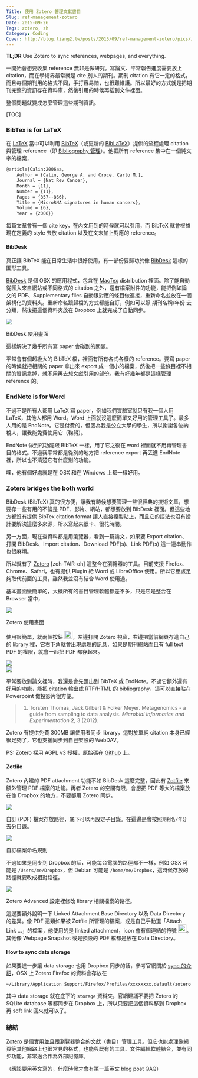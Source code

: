 ```yaml
---
Title: 使用 Zotero 管理文獻書目
Slug: ref-management-zotero
Date: 2015-09-26
Tags: zotero, zh
Category: Coding
Cover: http://blog.liang2.tw/posts/2015/09/ref-management-zotero/pics/zotero.png
---
```


**TL;DR** Use Zotero to sync references, webpages, and everything.

一開始會想要收集 reference 無非是做研究。寫論文、平常報告進度需要放上 citation，而在學術界最常就是 cite 別人的期刊。期刊 citation 有它一定的格式，而且每個期刊用的格式不同，手打容易錯，也很難維護。所以最好的方式就是把期刊完整的資訊存在資料庫，然後引用的時候再插到文件裡面。

整個問題就變成怎麼管理這些期刊資訊。

[TOC]

### BibTex is for LaTeX 

在 [LaTeX] 當中可以利用 [BibTeX]（或更新的 [BibLaTeX]）提供的流程處理 citation 與管理 reference（即 [Bibliography 管理]）。他把所有 reference 集中在一個純文字的檔案，

```latex
@article{Calin:2006aa,
	Author = {Calin, George A. and Croce, Carlo M.},
	Journal = {Nat Rev Cancer},
	Month = {11},
	Number = {11},
	Pages = {857--866},
	Title = {MicroRNA signatures in human cancers},
	Volume = {6},
	Year = {2006}}
```

每篇文章會有一個 cite key，在內文用到的時候就可以引用，而 BibTeX 就會根據現在定義的 style 去放 citation 以及在文末加上對應的 reference。

#### BibDesk

真正讓 BibTeX 能在日常生活中很好使用，有一部份要歸功於像 [BibDesk] 這樣的圖形工具。

[BibDesk] 是個 OSX 的應用程式，包含在 [MacTex] distribution 裡面。除了能自動從匯入來自網站或不同格式的 citation 之外，還有檔案附件的功能，能把例如論文的 PDF、Supplementary files 自動跟對應的條目做連接，重新命名並放在一個架構化的資料夾。重新命名跟歸檔的方式都能自訂，例如可以照 期刊名稱/年份 去分類，然後把這個資料夾放在 Dropbox 上就完成了自動同步。

<div class="figure">
  <img src="{attach}pics/bibdesk_usage.png"/>
  <p class="caption center"><span class="fig">BibDesk 使用畫面</span></p>
</div>

這樣解決了幾乎所有寫 paper 會碰到的問題。

平常會有個超級大的 BibTeX 檔，裡面有所有各式各樣的 reference。要寫 paper 的時候就把相關的 paper 拿出來 export 成一個小的檔案，然後把一些條目裡不相關的資訊拿掉，就不用再去想文獻引用的部份。我有好幾年都是這樣管理 reference 的。


[LaTeX]: https://www.latex-project.org/
[BibTeX]: http://www.bibtex.org/
[BibLaTeX]: https://www.ctan.org/pkg/biblatex
[Bibliography 管理]: https://en.wikibooks.org/wiki/LaTeX/Bibliography_Management
[BibDesk]: http://bibdesk.sourceforge.net/
[MacTex]: https://tug.org/mactex/


### EndNote is for Word

不過不是所有人都用 LaTeX 寫 paper，例如我們實驗室就只有我一個人用 LaTeX，其他人都用 Word。Word 上面就沒這麼簡單又好用的管理工具了。最多人用的是 EndNote。它是付費的，但因為我是公立大學的學生，所以謝謝各位納稅人，讓我能免費使用它（鞠躬）。

EndNote 做到的功能跟 BibTeX 一樣，用了它之後在 word 裡面就不用再管理書目的格式。不過我平常都是從別的地方把 reference export 再丟進 EndNote 裡，所以也不清楚它有什麼別的功能。

噢，他有個好處就是在 OSX 和在 Windows 上都一樣好用。


### Zotero bridges the both world

BibDesk (BibTeX) 真的很方便，讓我有時候想要管理一些很經典的技術文章，想要存一些有用的不論是 PDF、影片、網站，都想要放到 BibDesk 裡面。但這些地方都沒有提供 BibTex citation format 讓人直接複製貼上，而且它的語法也沒有設計要解決這麼多來源，所以寫起來很卡、很花時間。

另一方面，現在查資料都是用瀏覽器，看到一篇論文，如果要 Export citation、打開 BibDesk、Import citation、Download PDF(s)、Link PDF(s) 這一連串動作也很麻煩。

所以就有了 [Zotero] \[zoh-TAIR-oh\] 這整合在瀏覽器的工具。目前支援 Firefox、Chrome、Safari，也有提供 Plugin 給 Word 或 LibreOffice 使用。所以它應該足夠取代前面的工具，雖然我並沒有結合 Word 使用過。

基本畫面蠻簡單的，大概所有的書目管理軟體都差不多，只是它是整合在 Browser 當中，

<div class="figure">
  <img src="{attach}pics/zotero.png"/>
  <p class="caption center"><span class="fig">Zotero 使用畫面</span></p>
</div>

使用很簡單，就兩個按鈕 <img src="{attach}pics/zotero_icon.png" style="height: 1.6em;"/>，左邊打開 Zotero 視窗，右邊把當前網頁存進自己的 library 裡，它右下角就會出現處理的訊息，如果是期刊網站而且有 full text PDF 的權限，就會一起把 PDF 都存起來。

<div class="figure align-center">
  <img src="{attach}pics/zotero_saving.png"/>
</div>

<div class="figure align-center">
  <img src="{attach}pics/zotero_citation.png"/>
</div>

平常要放到論文裡時，我還是會先匯出到 BibTeX 或 EndNote。不過它額外還有好用的功能，能把 citation 輸出成 RTF/HTML 的 bibliography，這可以直接貼在 Powerpoint 做投影片很方便。

> 1. Torsten Thomas, Jack Gilbert & Folker Meyer. Metagenomics - a guide from sampling to data analysis. *Microbial Informatics and Experimentation* **2**, 3 (2012).

Zotero 有提供免費 300MB 讓使用者同步 library，這對於單純 citation 本身已經很足夠了，它也支援同步到自己架設的 WebDAV。

PS: Zotero 採用 AGPL v3 授權，原始碼在 [Github][Zotero src] 上。

[Zotero]: https://www.zotero.org/
[Zotero src]: https://github.com/zotero/zotero

#### Zotfile

Zotero 內建的 PDF attachment 功能不如 BibDesk 這麼完整，因此有 [Zotfile] 來額外管理 PDF 檔案的功能。再者 Zotero 的空間有限，會想把 PDF 等大的檔案放在像 Dropbox 的地方，不要都用 Zotero 同步。

<div class="figure align-center">
  <img src="{attach}pics/zotfile_file_location.png"/>
  <p class="caption left">自訂 (PDF) 檔案存放路徑，底下可以再設定子目錄。在這邊是會按照<code>期刊名/年分</code>去分目錄。</p>
</div>

<div class="figure align-center">
  <img src="{attach}pics/zotfile_rename_setting.png"/>
  <p class="caption">自訂檔案命名規則</p>
</div>

不過如果是同步到 Dropbox 的話，可能每台電腦的路徑都不一樣，例如 OSX 可能是 `/Users/me/Dropbox`，但 Debian 可能是 `/home/me/Dropbox`，這時候存放的路徑就要改成相對路徑。

<div class="figure align-center">
  <img src="{attach}pics/zotero_file_location.png"/>
  <p class="caption">Zotero Advanced 設定裡修改 library 相關檔案的路徑。</p>
</div>

這邊要額外說明一下 Linked Attachment Base Directory 以及 Data Directory 的差異。像 PDF 這類如果被 Zotfile 所管理的檔案，或是自己手動選「Attach Link ...」的檔案，他使用的是 linked attachment，icon 會有個連結的符號 <img src="{attach}pics/zotfile_fileicon.png" style="height: 1.6em;"/>。其他像 Webpage Snapshot 或是預設的 PDF 檔都是放在 Data Directory。

[Zotfile]: http://zotfile.com/

#### How to sync data storage

如果要進一步讓 data storage 也用 Dropbox 同步的話，參考官網關於 [sync 的介紹](https://www.zotero.org/support/sync)，OSX 上 Zotero Firefox 的資料會存放在

```
~/Library/Application Support/Firefox/Profiles/xxxxxxxx.default/zotero
```

其中 data storage 就在底下的 `storage` 資料夾。官網建議不要把 Zotero 的 SQLite database 等都同步在 Dropbox 上，所以只要把這個資料移到 Dropbox 再 soft link 回來就可以了。


### 總結

[Zotero] 是個實用並且跟瀏覽器整合的文獻（書目）管理工具。但它也能處理像網頁等其他網路上也很常見的格式，也能與既有的工具、文件編輯軟體結合，並有同步功能，非常適合作為外部記憶庫。

（應該要用英文寫的，什麼時候才會有第一篇英文 blog post QAQ）
